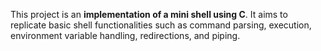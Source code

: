 This project is an **implementation of a mini shell using C**. It aims to replicate basic shell functionalities such as command parsing, execution, environment variable handling, redirections, and piping.

